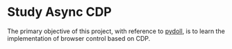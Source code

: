 # Study Async CDP

The primary objective of this project, with reference to [pydoll](https://github.com/autoscrape-labs/pydoll), is to learn the implementation of browser control based on CDP.